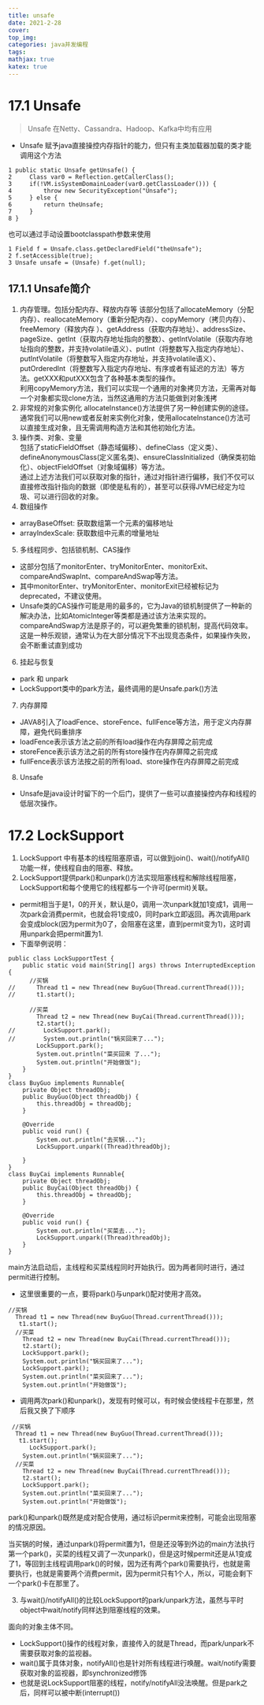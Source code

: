 ```yaml
---
title: unsafe
date: 2021-2-28
cover:
top_img:
categories: java并发编程
tags: 
mathjax: true
katex: true
---
```

# 17.1 Unsafe
> Unsafe 在Netty、Cassandra、Hadoop、Kafka中均有应用
- Unsafe 赋予java直接操控内存指针的能力，但只有主类加载器加载的类才能调用这个方法
```
1 public static Unsafe getUnsafe() {
2     Class var0 = Reflection.getCallerClass();
3     if(!VM.isSystemDomainLoader(var0.getClassLoader())) {
4         throw new SecurityException("Unsafe");
5     } else {
6         return theUnsafe;
7     }
8 }
```

也可以通过手动设置bootclasspath参数来使用
```
1 Field f = Unsafe.class.getDeclaredField("theUnsafe");
2 f.setAccessible(true);
3 Unsafe unsafe = (Unsafe) f.get(null);
```
## 17.1.1 Unsafe简介
1. 内存管理。包括分配内存、释放内存等
该部分包括了allocateMemory（分配内存）、reallocateMemory（重新分配内存）、copyMemory（拷贝内存）、freeMemory（释放内存 ）、getAddress（获取内存地址）、addressSize、pageSize、getInt（获取内存地址指向的整数）、getIntVolatile（获取内存地址指向的整数，并支持volatile语义）、putInt（将整数写入指定内存地址）、putIntVolatile（将整数写入指定内存地址，并支持volatile语义）、putOrderedInt（将整数写入指定内存地址、有序或者有延迟的方法）等方法。getXXX和putXXX包含了各种基本类型的操作。
<br>利用copyMemory方法，我们可以实现一个通用的对象拷贝方法，无需再对每一个对象都实现clone方法，当然这通用的方法只能做到对象浅拷
2. 非常规的对象实例化
allocateInstance()方法提供了另一种创建实例的途径。通常我们可以用new或者反射来实例化对象，使用allocateInstance()方法可以直接生成对象，且无需调用构造方法和其他初始化方法。
3. 操作类、对象、变量
<br>包括了staticFieldOffset（静态域偏移）、defineClass（定义类）、defineAnonymousClass(定义匿名类)、ensureClassInitialized（确保类初始化）、objectFieldOffset（对象域偏移）等方法。
<br>通过上述方法我们可以获取对象的指针，通过对指针进行偏移，我们不仅可以直接修改指针指向的数据（即使是私有的），甚至可以获得JVM已经定为垃圾、可以进行回收的对象。
4. 数组操作
- arrayBaseOffset: 获取数组第一个元素的偏移地址
- arrayIndexScale: 获取数组中元素的增量地址
5. 多线程同步、包括锁机制、CAS操作
- 这部分包括了monitorEnter、tryMonitorEnter、monitorExit、compareAndSwapInt、compareAndSwap等方法。
- 其中monitorEnter、tryMonitorEnter、monitorExit已经被标记为deprecated，不建议使用。
- Unsafe类的CAS操作可能是用的最多的，它为Java的锁机制提供了一种新的解决办法，比如AtomicInteger等类都是通过该方法来实现的。compareAndSwap方法是原子的，可以避免繁重的锁机制，提高代码效率。这是一种乐观锁，通常认为在大部分情况下不出现竞态条件，如果操作失败，会不断重试直到成功
6. 挂起与恢复
- park 和 unpark
- LockSupport类中的park方法，最终调用的是Unsafe.park()方法
7. 内存屏障
- JAVA8引入了loadFence、storeFence、fullFence等方法，用于定义内存屏障，避免代码重排序
- loadFence表示该方法之前的所有load操作在内存屏障之前完成
- storeFence表示该方法之前的所有store操作在内存屏障之前完成
- fullFence表示该方法按之前的所有load、store操作在内存屏障之前完成

8. Unsafe
- Unsafe是java设计时留下的一个后门，提供了一些可以直接操控内存和线程的低层次操作。

# 17.2 LockSupport
1. LockSupport 中有基本的线程阻塞原语，可以做到join()、wait()/notifyAll()功能一样，使线程自由的阻塞、释放。
2. LockSupport提供park()和unpark()方法实现阻塞线程和解除线程阻塞，LockSupport和每个使用它的线程都与一个许可(permit)关联。
- permit相当于是1，0的开关，默认是0，调用一次unpark就加1变成1，调用一次park会消费permit，也就会将1变成0，同时park立即返回。再次调用park会变成block(因为permit为0了，会阻塞在这里，直到permit变为1)，这时调用unpark会把permit置为1.
- 下面举例说明：
```
public class LockSupportTest {
    public static void main(String[] args) throws InterruptedException {
      //买锅
//      Thread t1 = new Thread(new BuyGuo(Thread.currentThread()));
//      t1.start();

      //买菜
        Thread t2 = new Thread(new BuyCai(Thread.currentThread()));
        t2.start();
//        LockSupport.park();
//        System.out.println("锅买回来了...");
        LockSupport.park();
        System.out.println("菜买回来 了...");
        System.out.println("开始做饭");
    }
}
class BuyGuo implements Runnable{
    private Object threadObj;
    public BuyGuo(Object threadObj) {
        this.threadObj = threadObj;
    }

    @Override
    public void run() {
        System.out.println("去买锅...");
        LockSupport.unpark((Thread)threadObj);

    }
}
class BuyCai implements Runnable{
    private Object threadObj;
    public BuyCai(Object threadObj) {
        this.threadObj = threadObj;
    }

    @Override
    public void run() {
        System.out.println("买菜去...");
        LockSupport.unpark((Thread)threadObj);
    }
}
```
main方法启动后，主线程和买菜线程同时开始执行。因为两者同时进行，通过permit进行控制。
- 这里很重要的一点，要将park()与unpark()配对使用才高效。
```
//买锅
  Thread t1 = new Thread(new BuyGuo(Thread.currentThread()));
   t1.start();
  //买菜
    Thread t2 = new Thread(new BuyCai(Thread.currentThread()));
    t2.start();
    LockSupport.park();
    System.out.println("锅买回来了...");
    LockSupport.park();
    System.out.println("菜买回来了...");
    System.out.println("开始做饭");
```
- 调用两次park()和unpark()，发现有时候可以，有时候会使线程卡在那里，然后我又换了下顺序
```
 //买锅
  Thread t1 = new Thread(new BuyGuo(Thread.currentThread()));
   t1.start();
      LockSupport.park();
    System.out.println("锅买回来了...");
  //买菜
    Thread t2 = new Thread(new BuyCai(Thread.currentThread()));
    t2.start();
    LockSupport.park();
    System.out.println("菜买回来了...");
    System.out.println("开始做饭");
```
park()和unpark()既然是成对配合使用，通过标识permit来控制，可能会出现阻塞的情况原因。

当买锅的时候，通过unpark()将permit置为1，但是还没等到外边的main方法执行第一个park()，买菜的线程又调了一次unpark()，但是这时候permit还是从1变成了1，等回到主线程调用park()的时候，因为还有两个park()需要执行，也就是需要执行，也就是需要两个消费permit，因为permit只有1个人，所以，可能会剩下一个park()卡在那里了。

3. 与wait()/notifyAll()的比较LockSupport的park/unpark方法，虽然与平时object中wait/notify同样达到阻塞线程的效果。

面向的对象主体不同。
- LockSupport()操作的线程对象，直接传入的就是Thread，而park/unpark不需要获取对象的监视器。
- wait()属于具体对象，notifyAll()也是针对所有线程进行唤醒。wait/notify需要获取对象的监视器，即synchronized修饰
- 也就是说LockSupport阻塞的线程，notify/notifyAll没法唤醒。但是park之后，同样可以被中断(interrupt())